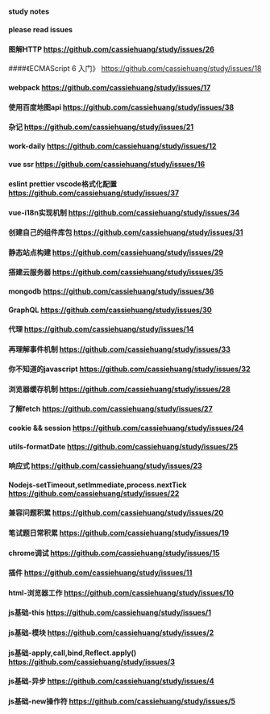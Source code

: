 #### study notes
#### please read issues

#### 图解HTTP https://github.com/cassiehuang/study/issues/26
####《ECMAScript 6 入门》 https://github.com/cassiehuang/study/issues/18
#### webpack  https://github.com/cassiehuang/study/issues/17
#### 使用百度地图api https://github.com/cassiehuang/study/issues/38
#### 杂记 https://github.com/cassiehuang/study/issues/21
#### work-daily  https://github.com/cassiehuang/study/issues/12


#### vue ssr https://github.com/cassiehuang/study/issues/16
#### eslint prettier vscode格式化配置 https://github.com/cassiehuang/study/issues/37
#### vue-i18n实现机制  https://github.com/cassiehuang/study/issues/34
#### 创建自己的组件库包  https://github.com/cassiehuang/study/issues/31
#### 静态站点构建 https://github.com/cassiehuang/study/issues/29


#### 搭建云服务器  https://github.com/cassiehuang/study/issues/35
#### mongodb   https://github.com/cassiehuang/study/issues/36
#### GraphQL  https://github.com/cassiehuang/study/issues/30
#### 代理 https://github.com/cassiehuang/study/issues/14


#### 再理解事件机制  https://github.com/cassiehuang/study/issues/33
#### 你不知道的javascript   https://github.com/cassiehuang/study/issues/32
#### 浏览器缓存机制 https://github.com/cassiehuang/study/issues/28
#### 了解fetch https://github.com/cassiehuang/study/issues/27
#### cookie && session https://github.com/cassiehuang/study/issues/24
#### utils-formatDate https://github.com/cassiehuang/study/issues/25
#### 响应式 https://github.com/cassiehuang/study/issues/23
#### Nodejs-setTimeout,setImmediate,process.nextTick https://github.com/cassiehuang/study/issues/22
#### 兼容问题积累 https://github.com/cassiehuang/study/issues/20
#### 笔试题日常积累 https://github.com/cassiehuang/study/issues/19
#### chrome调试  https://github.com/cassiehuang/study/issues/15
#### 插件 https://github.com/cassiehuang/study/issues/11
#### html-浏览器工作  https://github.com/cassiehuang/study/issues/10
#### js基础-this https://github.com/cassiehuang/study/issues/1
#### js基础-模块 https://github.com/cassiehuang/study/issues/2
#### js基础-apply,call,bind,Reflect.apply()  https://github.com/cassiehuang/study/issues/3
#### js基础-异步 https://github.com/cassiehuang/study/issues/4
#### js基础-new操作符 https://github.com/cassiehuang/study/issues/5

